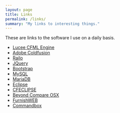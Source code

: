 ```yaml
---
layout: page
title: Links
permalink: /links/
summary: "My links to interesting things."
---
```


These are links to the software I use on a daily basis.

- [Lucee CFML Engine](http://lucee.org/)
- [Adobe Coldfusion]()
- [Railo]()
- [JQuery](http://jquery.org/)
- [Bootstrap](http://getbootstrap.com)
- [MySQL](http://dev.mysql.com)
- [MariaDB](https://mariadb.org)
- [Eclipse](https://eclipse.org/downloads/)
- [CFECLIPSE](http://cfeclipse.org)
- [Beyond Compare OSX](http://www.scootersoftware.com/download.php)
- [FurnishWEB](http://www.furnishweb.com)
- [Commandbox](https://www.ortussolutions.com/products/commandbox)